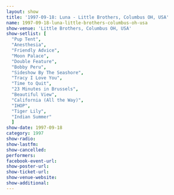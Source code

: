 ```yaml
---
layout: show
title: '1997-09-18: Luna - Little Brothers, Columbus OH, USA'
name: 1997-09-18-luna-little-brothers-columbus-oh-usa
show-venue: 'Little Brothers, Columbus OH, USA'
show-setlist: [
  "Pup Tent",
  "Anesthesia",
  "Friendly Advice",
  "Moon Palace",
  "Double Feature",
  "Bobby Peru",
  "Sideshow By The Seashore",
  "Tracy I Love You",
  "Time to Quit",
  "23 Minutes in Brussels",
  "Beautiful View",
  "California (All the Way)",
  "IHOP",
  "Tiger Lily",
  "Indian Summer"
  ]
show-date: 1997-09-18
category: 1997
show-radio: 
show-lastfm: 
show-cancelled: 
performers: 
facebook-event-url: 
show-poster-url: 
show-ticket-url: 
show-venue-website: 
show-additional: 
---
```


